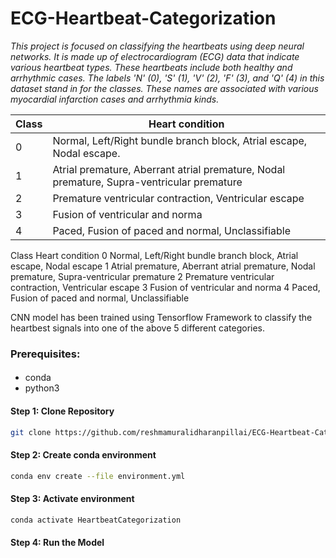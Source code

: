 ECG-Heartbeat-Categorization
==============================

*This project is focused on classifying the heartbeats using deep neural networks. It is made up of electrocardiogram (ECG) data that indicate various heartbeat types. These heartbeats include both healthy and arrhythmic cases. The labels 'N' (0), 'S' (1), 'V' (2), 'F' (3), and 'Q' (4) in this dataset stand in for the classes. These names are associated with various myocardial infarction cases and arrhythmia kinds.*


| Class         | Heart condition                                                                           |
| ------------- | ----------------------------------------------------------------------------------------- |
| 0             | Normal, Left/Right bundle branch block, Atrial escape, Nodal escape.                      |
| 1             | Atrial premature, Aberrant atrial premature, Nodal premature, Supra-ventricular premature |
| 2             | Premature ventricular contraction, Ventricular escape                                     |
| 3             | Fusion of ventricular and norma                                                           |
| 4             | Paced, Fusion of paced and normal, Unclassifiable                                         |


Class	Heart condition
0	    Normal, Left/Right bundle branch block, Atrial escape, Nodal escape
1	    Atrial premature, Aberrant atrial premature, Nodal premature, Supra-ventricular premature
2	    Premature ventricular contraction, Ventricular escape
3	    Fusion of ventricular and norma
4	    Paced, Fusion of paced and normal, Unclassifiable

CNN model has been trained using Tensorflow Framework to classify the heartbest signals into one of the above 5 different categories.


### Prerequisites: ###
####
- conda
- python3
####
#### Step 1: Clone Repository ####
```sh
git clone https://github.com/reshmamuralidharanpillai/ECG-Heartbeat-Categorization.git
```

#### Step 2: Create conda environment ####
```sh
conda env create --file environment.yml
```

#### Step 3: Activate environment ####
```sh
conda activate HeartbeatCategorization
```

#### Step 4: Run the Model ####
```sh




